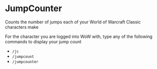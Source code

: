# JumpCounter
Counts the number of jumps each of your World of Warcraft Classic characters make

For the character you are logged into WoW with, type any of the following commands to display your jump count

- `/jc`
- `/jumpcount`
- `/jumpcounter`
